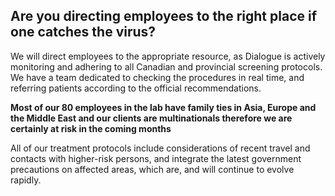 ## Are you directing employees to the right place if one catches the virus?

We will direct employees to the appropriate resource, as Dialogue is actively monitoring and adhering to all Canadian and provincial screening protocols. We have a team dedicated to checking the procedures in real time, and referring patients according to the official recommendations.

**Most of our 80 employees in the lab have family ties in Asia, Europe and the Middle East and our clients are multinationals therefore we are certainly at risk in the coming months**

All of our treatment protocols include considerations of recent travel and contacts with higher-risk persons, and integrate the latest government precautions on affected areas, which are, and will continue to evolve rapidly.

